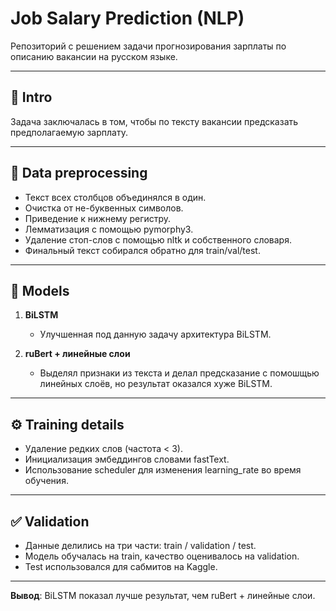# Job Salary Prediction (NLP)

Репозиторий с решением задачи прогнозирования зарплаты по описанию вакансии на русском языке.  

---

## 📌 Intro
Задача заключалась в том, чтобы по тексту вакансии предсказать предполагаемую зарплату.  

---

## 🔧 Data preprocessing
- Текст всех столбцов объединялся в один.  
- Очистка от не-буквенных символов.  
- Приведение к нижнему регистру.  
- Лемматизация с помощью pymorphy3.  
- Удаление стоп-слов с помощью nltk и собственного словаря.  
- Финальный текст собирался обратно для train/val/test.  

---

## 🤖 Models
1. **BiLSTM**  
   - Улучшенная под данную задачу архитектура BiLSTM.  

2. **ruBert + линейные слои**  
   - Выделял признаки из текста и делал предсказание с помошщью линейных слоёв, но результат оказался хуже BiLSTM.  

---

## ⚙️ Training details
- Удаление редких слов (частота < 3).  
- Инициализация эмбеддингов словами fastText.  
- Использование scheduler для изменения learning_rate во время обучения.  

---

## ✅ Validation
- Данные делились на три части: train / validation / test.  
- Модель обучалась на train, качество оценивалось на validation.  
- Test использовался для сабмитов на Kaggle.  

---


**Вывод**: BiLSTM показал лучше результат, чем ruBert + линейные слои.


